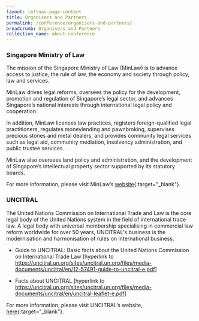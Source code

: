 ```yaml
---
layout: leftnav-page-content
title: Organisers and Partners
permalink: /conference/organisers-and-partners/
breadcrumb: Organisers and Partners
collection_name: about-conference
---
```


### **Singapore Ministry of Law**

The mission of the Singapore Ministry of Law (MinLaw) is to advance access to justice, the rule of law, the economy and society through policy, law and services.

MinLaw drives legal reforms, oversees the policy for the development, promotion and regulation of Singapore’s legal sector, and advances Singapore’s national interests through international legal policy and cooperation.

In addition, MinLaw licences law practices, registers foreign-qualified legal practitioners, regulates moneylending and pawnbroking, supervises precious stones and metal dealers, and provides community legal services such as legal aid, community mediation, insolvency administration, and public trustee services.

MinLaw also oversees land policy and administration, and the development of Singapore’s intellectual property sector supported by its statutory boards.

For more information, please visit MinLaw’s [website](https://www.mlaw.gov.sg){:target="_blank"}.

### **UNCITRAL**
The United Nations Commission on International Trade and Law is the core legal body of the United Nations system in the field of international trade law. A legal body with universal membership specialising in commercial law reform worldwide for over 50 years, UNCITRAL's business is the modernisation and harmonisation of rules on international business.

* Guide to UNCITRAL: Basic facts about the United Nations Commission on International Trade Law [hyperlink to https://uncitral.un.org/sites/uncitral.un.org/files/media-documents/uncitral/en/12-57491-guide-to-uncitral-e.pdf] 

* Facts about UNCITRAL [hyperlink to https://uncitral.un.org/sites/uncitral.un.org/files/media-documents/uncitral/en/uncitral-leaflet-e.pdf]   

For more information, please visit UNCITRAL’s website, [here](https://uncitral.un.org/en){:target="_blank"}.
